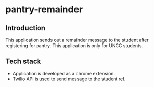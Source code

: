 # pantry-remainder

## Introduction
This application sends out a remainder message to the student after registering for pantry. This application is only for UNCC students.

## Tech stack
- Application is developed as a chrome extension.
- Twilio API is used to send message to the student [ref](https://github.com/cruzhector/pantry-remainder/blob/master/background.js#L41).



